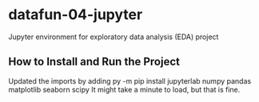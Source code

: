 # datafun-04-jupyter
 Jupyter environment for exploratory data analysis (EDA) project 

 ## How to Install and Run the Project
 Updated the imports by adding py -m pip install jupyterlab numpy pandas matplotlib seaborn scipy
 It might take a minute to load, but that is fine. 
